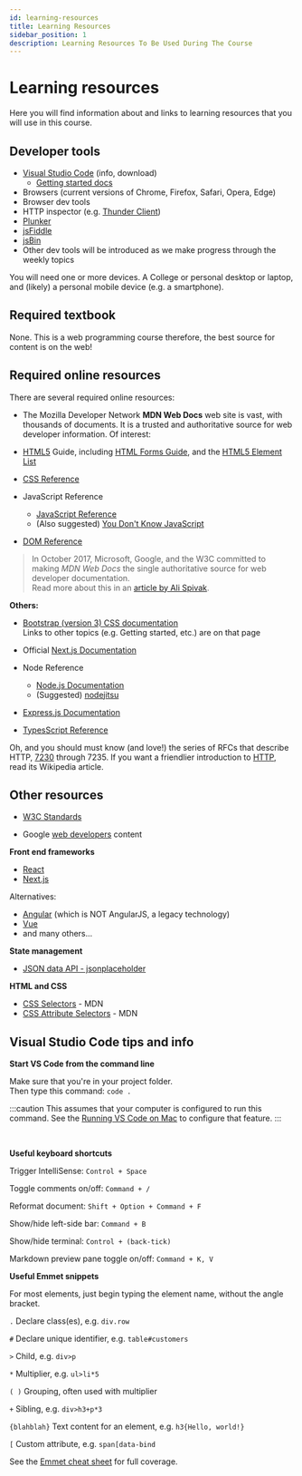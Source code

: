 ```yaml
---
id: learning-resources
title: Learning Resources
sidebar_position: 1
description: Learning Resources To Be Used During The Course
---
```


# Learning resources

Here you will find information about and links to learning resources that you will use in this course.

## Developer tools

- [Visual Studio Code](https://code.visualstudio.com/) (info, download)
  - [Getting started docs](https://code.visualstudio.com/docs)
- Browsers (current versions of Chrome, Firefox, Safari, Opera, Edge)
- Browser dev tools
- HTTP inspector (e.g. [Thunder Client](https://www.thunderclient.com/))
- [Plunker](https://plnkr.co/)
- [jsFiddle](https://jsfiddle.net/)
- [jsBin](https://jsbin.com)
- Other dev tools will be introduced as we make progress through the weekly topics

You will need one or more devices. A College or personal desktop or laptop, and (likely) a personal mobile device (e.g. a smartphone).

## Required textbook

None. This is a web programming course therefore, the best source for content is on the web!

## Required online resources

There are several required online resources:

- The Mozilla Developer Network **MDN Web Docs** web site is vast, with thousands of documents. It is a trusted and authoritative source for web developer information. Of interest:

- [HTML5](https://developer.mozilla.org/en-US/docs/Web/Guide/HTML) Guide, including [HTML Forms Guide](https://developer.mozilla.org/en-US/docs/Web/Guide/HTML/Forms), and the [HTML5 Element List](https://developer.mozilla.org/en-US/docs/Web/Guide/HTML/HTML5/HTML5_element_list)

- [CSS Reference](https://developer.mozilla.org/en-US/docs/Web/CSS)

- JavaScript Reference

  - [JavaScript Reference](https://developer.mozilla.org/en-US/docs/Web/JavaScript)
  - (Also suggested) [You Don't Know JavaScript](https://github.com/getify/You-Dont-Know-JS)

- [DOM Reference](https://developer.mozilla.org/en-US/docs/DOM)

> In October 2017, Microsoft, Google, and the W3C committed to making _MDN Web Docs_ the single authoritative source for web developer documentation.  
> Read more about this in an [article by Ali Spivak](https://blog.mozilla.org/blog/2017/10/18/mozilla-brings-microsoft-google-w3c-samsung-together-create-cross-browser-documentation-mdn/).

**Others:**

- [Bootstrap (version 3) CSS documentation](https://getbootstrap.com/docs/3.4/css/)  
  Links to other topics (e.g. Getting started, etc.) are on that page

- Official [Next.js Documentation](https://nextjs.org/docs/getting-starteds)

- Node Reference

  - [Node.js Documentation](https://nodejs.org/en/docs/)
  - (Suggested) [nodejitsu](https://docs.nodejitsu.com/)

- [Express.js Documentation](https://expressjs.com/en/4x/api.html)

- [TypesScript Reference](https://www.typescriptlang.org/docs/home.html)

Oh, and you should must know (and love!) the series of RFCs that describe HTTP, [7230](https://tools.ietf.org/html/rfc7230) through 7235. If you want a friendlier introduction to [HTTP](https://en.wikipedia.org/wiki/Hypertext_Transfer_Protocol), read its Wikipedia article.

## Other resources

- [W3C Standards](https://www.w3.org/standards/)

- Google [web developers](https://developers.google.com/web/fundamentals/) content

**Front end frameworks**

- [React](https://reactjs.org/)
- [Next.js](https://nextjs.org/)

Alternatives:

- [Angular](https://angular.io/docs) (which is NOT AngularJS, a legacy technology)
- [Vue](https://vuejs.org/)
- and many others...

**State management**

- [JSON data API - jsonplaceholder](http://jsonplaceholder.typicode.com)

<!--**To be categorized**
RxJS (ReactiveX library for JavaScript) - compose async and event-based programs using observables and LINQ-style queries
Was known as "Reactive Extensions"
[reactivex.io - official docs](http://reactivex.io/rxjs/manual/overview.html#introduction) -->

**HTML and CSS**

- [CSS Selectors](https://developer.mozilla.org/en-US/docs/Web/CSS/CSS_Selectors) - MDN
- [CSS Attribute Selectors](https://developer.mozilla.org/en-US/docs/Web/CSS/Attribute_selectors) - MDN

## Visual Studio Code tips and info

**Start VS Code from the command line**

Make sure that you're in your project folder.  
Then type this command: `code .`

:::caution
This assumes that your computer is configured to run this command. See the [Running VS Code on Mac](https://code.visualstudio.com/docs/setup/mac) to configure that feature.
:::

<br />

**Useful keyboard shortcuts**

Trigger IntelliSense: `Control + Space`

Toggle comments on/off: `Command + /`

Reformat document: `Shift + Option + Command + F`

Show/hide left-side bar: `Command + B`

Show/hide terminal: `Control + (back-tick)`

Markdown preview pane toggle on/off: `Command + K, V`

**Useful Emmet snippets**

For most elements, just begin typing the element name, without the angle bracket.

`.` Declare class(es), e.g. `div.row`

`#` Declare unique identifier, e.g. `table#customers`

`>` Child, e.g. `div>p`

`*` Multiplier, e.g. `ul>li*5`

`( )` Grouping, often used with multiplier

`+` Sibling, e.g. `div>h3+p*3`

`{blahblah}` Text content for an element, e.g. `h3{Hello, world!}`

`[` Custom attribute, e.g. `span[data-bind`

See the [Emmet cheat sheet](https://docs.emmet.io/cheat-sheet/) for full coverage.

